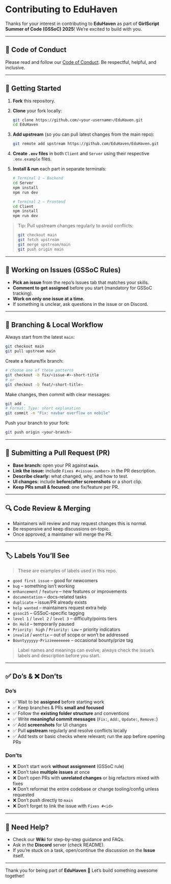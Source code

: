 # Contributing to EduHaven

Thanks for your interest in contributing to **EduHaven** as part of **GirlScript Summer of Code (GSSoC) 2025**! We’re excited to build with you.

---

## 📜 Code of Conduct

Please read and follow our [Code of Conduct](./CODE_OF_CONDUCT.md). Be respectful, helpful, and inclusive.

---

## 🧰 Getting Started

1. **Fork** this repository.
2. **Clone** your fork locally:

   ```bash
   git clone https://github.com/<your-username>/EduHaven.git
   cd EduHaven
   ```
3. **Add upstream** (so you can pull latest changes from the main repo):

   ```bash
   git remote add upstream https://github.com/EduHaven/EduHaven.git
   ```
4. **Create `.env` files** in both `Client` and `Server` using their respective `.env.example` files.
5. **Install & run** each part in separate terminals:

   ```bash
   # Terminal 1 — Backend
   cd Server
   npm install
   npm run dev
   ```

   ```bash
   # Terminal 2 — Frontend
   cd Client
   npm install
   npm run dev
   ```

> Tip: Pull upstream changes regularly to avoid conflicts:
>
> ```bash
> git checkout main
> git fetch upstream
> git merge upstream/main
> git push origin main
> ```

---

## 🧾 Working on Issues (GSSoC Rules)

* **Pick an issue** from the repo’s Issues tab that matches your skills.
* **Comment to get assigned** before you start (mandatory for GSSoC tracking).
* **Work on only one issue at a time.**
* If something is unclear, ask questions in the issue or on Discord.

---

## 🌱 Branching & Local Workflow

Always start from the latest `main`:

```bash
git checkout main
git pull upstream main
```

Create a feature/fix branch:

```bash
# choose one of these patterns
git checkout -b fix/<issue-#>-short-title
# or
git checkout -b feat/<short-title>
```

Make changes, then commit with clear messages:

```bash
git add .
# Format: Type: short explanation
git commit -m "Fix: navbar overflow on mobile"
```

Push your branch to your fork:

```bash
git push origin <your-branch>
```

---

## 🚀 Submitting a Pull Request (PR)

* **Base branch:** open your PR against **`main`**.
* **Link the issue:** include `Fixes #<issue-number>` in the PR description.
* **Describe clearly:** what changed, why, and how to test.
* **UI changes:** include **before/after screenshots** or a short clip.
* **Keep PRs small & focused:** one fix/feature per PR.

---

## 🔍 Code Review & Merging

* Maintainers will review and may request changes this is normal.
* Be responsive and keep discussions on-topic.
* Once approved, a maintainer will merge the PR.

---

## 🏷 Labels You’ll See

> These are examples of labels used in this repo. 

* `good first issue` – good for newcomers
* `bug` – something isn’t working
* `enhancement` / `feature` – new features or improvements
* `documentation` – docs-related tasks
* `duplicate` – issue/PR already exists
* `help wanted` – maintainers request extra help
* `gssoc25` – GSSoC-specific tagging
* `level 1` / `level 2` / `level 3` – difficulty/points tiers
* `On Hold` – temporarily paused
* `Priority: high` / `Priority: Low` – priority indicators
* `invalid` / `wontfix` – out of scope or won’t be addressed
* `Bountyyyyyy-Prizzeeeeeeee` – occasional bounty/prize tag

> Label names and meanings can evolve; always check the issue’s labels and description before you start.

---

## ✅ Do’s & ❌ Don’ts

### Do’s

* ✅ Wait to be **assigned** before starting work
* ✅ Keep branches & PRs **small and focused**
* ✅ Follow the **existing folder structure** and conventions
* ✅ Write **meaningful commit messages** (`Fix:`, `Add:`, `Update:`, `Remove:`)
* ✅ Add **screenshots** for UI changes
* ✅ Pull **upstream** regularly and resolve conflicts locally
* ✅ Add tests or basic checks where relevant; run the app before opening PRs

### Don’ts

* ❌ Don’t start work **without assignment** (GSSoC rule)
* ❌ Don’t take **multiple issues** at once
* ❌ Don’t open PRs with **unrelated changes** or big refactors mixed with fixes
* ❌ Don’t reformat the entire codebase or change tooling/config unless requested
* ❌ Don’t push directly to `main`
* ❌ Don’t forget to link the issue with `Fixes #<id>`

---

## 💬 Need Help?

* Check our **Wiki** for step-by-step guidance and FAQs.
* Ask in the **Discord** server (check README).
* If you’re stuck on a task, open/continue the discussion on the **Issue** itself.

---

Thank you for being part of **EduHaven** 🙌
Let’s build something awesome together!
